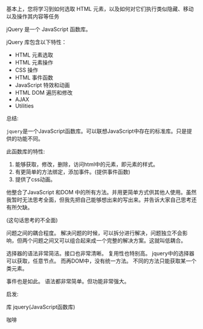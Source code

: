 基本上，您将学习到如何选取 HTML 元素，以及如何对它们执行类似隐藏、移动以及操作其内容等任务

jQuery 是一个 JavaScript 函数库。

jQuery 库包含以下特性：

-   HTML 元素选取
-   HTML 元素操作
-   CSS 操作
-   HTML 事件函数
-   JavaScript 特效和动画
-   HTML DOM 遍历和修改
-   AJAX
-   Utilities

总结:

`jquery`是一个JavaScript函数库。可以联想JavaScript中存在的标准库。只是提供的功能不同。

此函数库的特性:

1.  能够获取，修改，删除，访问html中的元素，即元素的样式。
2.  有更简单的方法绑定，添加事件。(提供事件函数)
3.  提供了css动画。

他整合了JavaScript 和DOM 中的所有方法。并用更简单方式供其他人使用。虽然我暂时无法思考全面，但我先把自己能够想出来的写出来。并告诉大家自己思考还有所欠缺。

(这句话思考的不全面)







问题之间的耦合程度。
解决问题的时候，可以拆分进行解决，问题独立不会影响，但两个问题之间又可以组合起来成一个完整的解决方案。这就叫低耦合。

选择器的语法非常简洁。接口也非常清晰。
复用性也特别高。
jquery中的选择器可以获取，任意节点。
而再DOM中，没有统一方法。
不同的方法只能获取某一个类元素。

事件也是如此。
语法都非常简单。但功能非常强大。







启发:




库 jquery(JavaScript函数库)

咖啡







